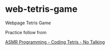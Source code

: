 # web-tetris-game

Webpage Tetris Game

Practice follow from

[ASMR Programming - Coding Tetris - No Talking](https://www.youtube.com/watch?v=h1-zQ0SSS6M)
